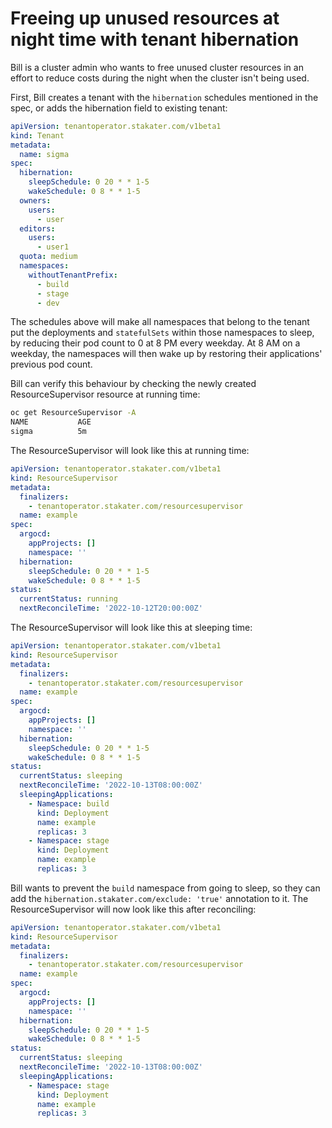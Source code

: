 # Freeing up unused resources at night time with tenant hibernation

Bill is a cluster admin who wants to free unused cluster resources in an effort to reduce costs during the night when the cluster isn't being used.

First, Bill creates a tenant with the `hibernation` schedules mentioned in the spec, or adds the hibernation field to existing tenant:

```yaml
apiVersion: tenantoperator.stakater.com/v1beta1
kind: Tenant
metadata:
  name: sigma
spec:
  hibernation:
    sleepSchedule: 0 20 * * 1-5
    wakeSchedule: 0 8 * * 1-5
  owners:
    users:
      - user
  editors:
    users:
      - user1
  quota: medium
  namespaces:
    withoutTenantPrefix:
      - build
      - stage
      - dev
```

The schedules above will make all namespaces that belong to the tenant put the deployments and `statefulSets` within those namespaces to sleep, by reducing their pod count to 0 at 8 PM every weekday. At 8 AM on a weekday, the namespaces will then wake up by restoring their applications' previous pod count.

Bill can verify this behaviour by checking the newly created ResourceSupervisor resource at running time:


```bash
oc get ResourceSupervisor -A
NAME           AGE
sigma          5m
```

The ResourceSupervisor will look like this at running time:

```yaml
apiVersion: tenantoperator.stakater.com/v1beta1
kind: ResourceSupervisor
metadata:
  finalizers:
    - tenantoperator.stakater.com/resourcesupervisor
  name: example
spec:
  argocd:
    appProjects: []
    namespace: ''
  hibernation:
    sleepSchedule: 0 20 * * 1-5
    wakeSchedule: 0 8 * * 1-5
status:
  currentStatus: running
  nextReconcileTime: '2022-10-12T20:00:00Z'
```

The ResourceSupervisor will look like this at sleeping time:

```yaml
apiVersion: tenantoperator.stakater.com/v1beta1
kind: ResourceSupervisor
metadata:
  finalizers:
    - tenantoperator.stakater.com/resourcesupervisor
  name: example
spec:
  argocd:
    appProjects: []
    namespace: ''
  hibernation:
    sleepSchedule: 0 20 * * 1-5
    wakeSchedule: 0 8 * * 1-5
status:
  currentStatus: sleeping
  nextReconcileTime: '2022-10-13T08:00:00Z'
  sleepingApplications:
    - Namespace: build
      kind: Deployment
      name: example
      replicas: 3
    - Namespace: stage
      kind: Deployment
      name: example
      replicas: 3
```

Bill wants to prevent the `build` namespace from going to sleep, so they can add the `hibernation.stakater.com/exclude: 'true'` annotation to it. The ResourceSupervisor will now look like this after reconciling:

```yaml
apiVersion: tenantoperator.stakater.com/v1beta1
kind: ResourceSupervisor
metadata:
  finalizers:
    - tenantoperator.stakater.com/resourcesupervisor
  name: example
spec:
  argocd:
    appProjects: []
    namespace: ''
  hibernation:
    sleepSchedule: 0 20 * * 1-5
    wakeSchedule: 0 8 * * 1-5
status:
  currentStatus: sleeping
  nextReconcileTime: '2022-10-13T08:00:00Z'
  sleepingApplications:
    - Namespace: stage
      kind: Deployment
      name: example
      replicas: 3
```
